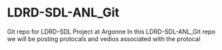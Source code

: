 # LDRD-SDL-ANL_Git
Git repo for LDRD-SDL Project at Argonne
In this LDRD-SDL-ANL_Git repo we will be posting protocals and vedios associated with the protocal
